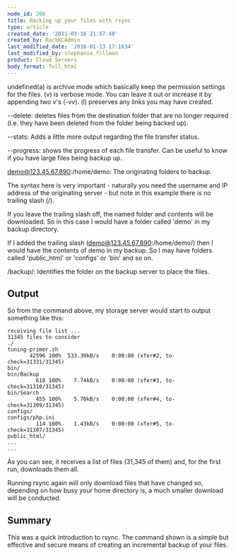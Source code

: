 ```yaml
---
node_id: 266
title: Backing up your files with rsync
type: article
created_date: '2011-03-16 21:57:40'
created_by: RackKCAdmin
last_modified_date: '2016-01-13 17:1634'
last_modified_by: stephanie.fillmon
product: Cloud Servers
body_format: full_html
---
```


undefined(a) is archive mode which basically keep the permission settings for
the files. (v) is verbose mode. You can leave it out or increase it by
appending two v's (-vv). (l) preserves any links you may have created.

--delete: deletes files from the destination folder that are no longer
required (i.e. they have been deleted from the folder being backed up).

--stats: Adds a little more output regarding the file transfer status.

--progress: shows the progress of each file transfer. Can be useful to
know if you have large files being backup up.

demo@123.45.67.890:/home/demo: The originating folders to backup.

The syntax here is very important - naturally you need the username and
IP address of the originating server - but note in this example there is
no trailing slash (/).

If you leave the trailing slash off, the named folder and contents will
be downloaded. So in this case I would have a folder called 'demo' in my
backup directory.

If I added the trailing slash (demo@123.45.67.890:/home/demo/) then I
would have the contents of demo in my backup. So I may have folders
called 'public\_html' or 'configs' or 'bin' and so on.

/backup/: Identifies the folder on the backup server to place the files.

Output
------

So from the command above, my storage server would start to output
something like this:

    receiving file list ...
    31345 files to consider
    ./
    tuning-primer.sh
           42596 100%  533.30kB/s    0:00:00 (xfer#2, to-check=31331/31345)
    bin/
    bin/Backup
             618 100%    7.74kB/s    0:00:00 (xfer#3, to-check=31310/31345)
    bin/Search
             455 100%    5.70kB/s    0:00:00 (xfer#4, to-check=31309/31345)
    configs/
    configs/php.ini
             114 100%    1.43kB/s    0:00:00 (xfer#5, to-check=31307/31345)
    public_html/
    ...
    ...

As you can see, it receives a list of files (31,345 of them) and, for
the first run, downloads them all.

Running rsync again will only download files that have changed so,
depending on how busy your home directory is, a much smaller download
will be conducted.

Summary
-------

This was a quick introduction to rsync. The command shown is a simple
but effective and secure means of creating an incremental backup of your
files.

